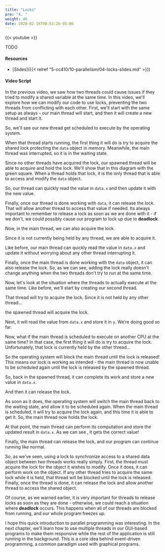 ```yaml
---
title: "Locks"
pre: "4. "
weight: 40
date: 2020-02-16T00:53:26-05:00
---
```


{{< youtube  >}}

TODO

#### Resources

* [Slides]({{< relref "5-cc410/10-parallelism/04-locks-slides.md" >}})

#### Video Script

In the previous video, we saw how two threads could cause issues if they tried to modify a shared variable at the same time. In this video, we'll explore how we can modify our code to use locks, preventing the two threads from conflicting with each other. First, we'll start with the same setup as always - our main thread will start, and then it will create a new thread and start it.

So, we'll see our new thread get scheduled to execute by the operating system.

When that thread starts running, the first thing it will do is try to acquire the shared lock protecting the `data` object in memory. Meanwhile, the main thread was interrupted, so it is in the waiting state.

Since no other threads have acquired the lock, our spawned thread will be able to acquire and hold the lock. We'll show that in this diagram with the green square. When a thread holds that lock, it is the only thread that is able to access and modify the `data` object. 

So, our thread can quickly read the value in `data.x` and then update it with the new value. 

Finally, once our thread is done working with `data`, it can release the lock. That will allow another thread to access that value if needed. Its always important to remember to release a lock as soon as we are done with it - if we don't, we could possibly cause our program to lock up due to **deadlock**. 

Now, in the main thread, we can also acquire the lock. 

Since it is not currently being held by any thread, we are able to acquire it. 

Like before, our main thread can quickly read the value in `data.x` and update it without worrying about any other thread interrupting it. 

Finally, once the main thread is done working with the `data` object, it can also release the lock. So, as we can see, adding the lock really doesn't change anything when the two threads don't try to run at the same time.

Now, let's look at the situation where the threads to actually execute at the same time. Like before, we'll start by creating our second thread.

That thread will try to acquire the lock. Since it is not held by any other thread...

the spawned thread will acquire the lock. 

Next, it will read the value from `data.x` and store it in `y`. We're doing good so far.

Now, what if the main thread is scheduled to execute on another CPU at the same time? In that case, the first thing it will do is try to acquire the lock. Unfortunately, that lock is currently held by the other thread...

So the operating system will block the main thread until the lock is released! This means our lock is working as intended - the main thread is now unable to be scheduled again until the lock is released by the spawned thread.

So, back in the spawned thread, it can complete its work and store a new value in `data.x`. 

And then it can release the lock.

As soon as it does, the operating system will switch the main thread back to the waiting state, and allow it to be scheduled again. When the main thread is scheduled, it will try to acquire the lock again, and this time it is able to get it. So, the main thread now holds the lock.

At that point, the main thread can perform its computation and store the updated result in `data.x`. As we can see , it gets the correct value! 

Finally, the main thread can release the lock, and our program can continue running like normal.

So, as we've seen, using a lock to synchronize access to a shared data object between two threads works really simply. First, the thread must acquire the lock for the object it wishes to modify. Once it does, it can perform work on the object. If any other thread tries to acquire the same lock while it is held, that thread will be blocked until the lock is released. Finally, once the thread is done, it can release the lock and allow another thread to access the shared object. 

Of course, as we warned earlier, it is very important for threads to release locks as soon as they are done - otherwise, we could reach a situation where **deadlock** occurs. This happens when all of our threads are blocked from running, and our whole program freezes up. 

I hope this quick introduction to parallel programming was interesting. In the next chapter, we'll learn how to use multiple threads in our GUI-based programs to make them responsive while the rest of the application is still running in the background. This is a core idea behind event-driven programming, a common paradigm used with graphical programs. 